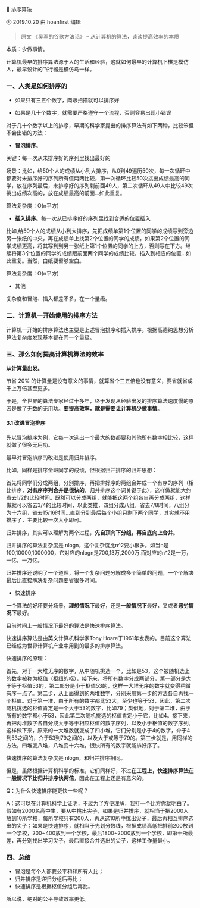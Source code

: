 🐾 排序算法

🕘 2019.10.20 由 hoanfirst 编辑

> 原文 《吴军的谷歌方法论》 – 从计算机的算法，谈谈提高效率的本质

本质：少做事情。

计算机最早的排序算法源于人的生活和经验，这就如何最早的计算机下棋是模仿人，最早设计的飞行器是模仿鸟一样。

### 一、人类是如何排序的

- 如果只有三五个数字，肉眼扫描就可以排序好

- 如果是几十个数字，就需要严格遵守一个流程，否则容易出现小错误

对于几十个数字以上的排序，早期的科学家提出的排序算法有如下两种，比较笨但不会出错的方法：

- **冒泡排序**。

关键：每一次从未排序好的序列里找出最好的

场景：比如，给50个人的成绩从小到大排序，从0到49遍历50次，每一次循环中都要对未排序好的序列所有值两两比较，第一次循环比较50次挑出成绩最高的同学，放在序列最后，未排序好的序列剩前面49人，第二次循环从49人中比较49次挑出成绩次高的，放在成绩最高的前面...如此重复。

算法复杂度：O(n平方)

- **插入排序**。每一次从已排序好的序列里找到合适的位置插入

比如,给50个人的成绩从小到大排序，先把成绩单第1个位置的同学的成绩写到旁边另一张纸的中央，再在成绩单上找第2个位置的同学的成绩，如果第2个位置的同学成绩更高，将其写到到另一张纸上第1个位置的同学的上方，否则写在下方。继续将第3个位置的同学的成绩跟前面两个同学的成绩比较，插入到相应的位置...如此重复。当然，白纸要留够空白。

算法复杂度：O(n平方)

- 其他

复杂度和冒泡、插入都差不多，在一个量级。


### 二、计算机一开始使用的排序方法

计算机一开始的排序算法也主要是上述冒泡排序和插入排序。根据高德纳思想分析算法复杂度发现基本都在同一个量级。


### 三、那么如何提高计算机算法的效率

**从计算量出发。**

节省 20% 的计算量是没有意义的事情，就算省个三五倍也没有意义，要省就省成千上万倍甚至更多。

于是，全世界的算法专家经过十多年，终于发现从经验出发的排序算法速度慢的原因是做了无数的无用功。**要提高效率，就是需要让计算机少做事情**。

#### 3.1 改进冒泡排序

先以冒泡排序为例，它每一次选出一个最大的数都要和其他所有数字相比较，这样就做了很多无用功。

最早对冒泡排序的改进是使用归并排序。

比如，同样是排序全班同学的成绩，但根据归并排序的归并思想：

首先将同学们分成两组，分别排序，再把排好序的两组合并成一个有序的序列（相比排序，**对有序序列合并是很快的**，归并排序这个词关键于此），这样做就能大约省去1/2的比较时间。既然可以分成两组，就能把这两个组各自再分成两组，这样做就可以省去3/4的比较时间，以此类推，四组分成八组，省去7/8时间，八组分为十六组，省去15/16时间...直到分到最后每个小组只剩下两个同学，其实就不用排序了，主要比较一次大小即可。

归并排序，其实可以理解为两个过程，**先自顶向下分组，再自底向上合并**。



归并排序的算法复杂度是 nlogn，这个复杂度比n^2要小很多。如当n是100,10000,1000000，它对应的nlogn是700,13万,2000万.而对应的n^2是一万，一亿，一万亿。

归并排序还说明了一个道理，将一个复杂问题分解成多个简单的问题，一个个解决最后比直接解决复杂问题要省很多时间。

- 快速排序

一个算法的好坏要分场景，**理想情况下**最好，还是**一般情况下**最好，又或者**恶劣情况下**最好。

目前时间上一般情况下最好的算法是快速排序算法。

快速排序算法是由英文计算机科学家Tony Hoare于1961年发表的。目前这个算法已经成为世界计算机产业中用到的最多的排序算法。

快速排序的原理：

首先，对于一大堆无序的数字，从中随机挑选一个，比如是53，这个被随机选上的数字被称为枢值（枢纽的枢），接下来，将所有数字分成两部分，第一部分是大于等于枢值53的，第二部分是小于枢值53的，这样一大堆无序的数字就变得稍微有序一点了。第二步，从上面得到的两堆数字，分别采用第一步的方法各自再找一个枢值。对于第一堆，由于所有的数字都比53大，至少也等于53，因此，第二次随机挑选的枢值肯定是一个大于53的数字，比如79；类似地，对于第二堆，由于所有的数字都小于53，因此第二次随机挑选的枢值肯定小于它，比如4。接下来，再把两堆数字各自分成大于等于相应枢值的数字序列，以及小于枢值的数字序列。这样做下来，原来的一大堆数就变成了四小堆，它们分别是小于4的数字，介于4到53之间的，介于53到79之间的，以及大于或等于79的。第三步就是，用同样的方法，四堆变八堆，八堆变十六堆，很快所有的数字就能排好序了。

快速排序的算法复杂度是 nlogn，和归并排序相同。

但是，虽然根据计算机科学的标准，它们同样好，不过**在工程上，快速排序算法在一般情况下比归并排序快两倍**，因此在工程上还是有意义的。

Q：为什么快速排序能更快一些呢？

A：这可以在计算机科学上证明，不过为了方便理解，我打一个比方你就明白了。假如有2000名高中生，要从中挑出尖子，如果是归并排序，就相当于把2000人放到10所学校，每所学校只有200人，再从这10所中挑出尖子，最后再相互排序选出的尖子；如果是快速排序，就相当于先划分数线，根据成绩高低把排前200放到一个学校，200\~400放到一个学校，最后1800\~2000放到一个学校，即第十所最差，再分别找出学习尖子，最后直接合并选出的尖子，这样工作量最小。

### 四、总结

- 冒泡是每个人都要公平和和所有人比；
- 归并排序是递归分组后再比；
- 快速排序是根据枢值分组后再比。

所以说，绝对的公平导致效率更低。

